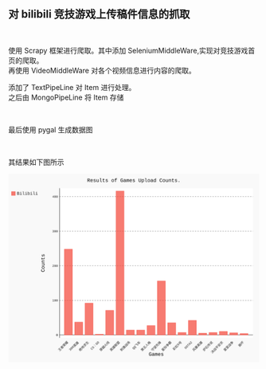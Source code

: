 <h2>对 bilibili 竞技游戏上传稿件信息的抓取</h2></br>
<p>使用 Scrapy 框架进行爬取。其中添加 SeleniumMiddleWare,实现对竞技游戏首页的爬取。</br>
再使用 VideoMiddleWare 对各个视频信息进行内容的爬取。</br><p>
<p>添加了 TextPipeLine 对 Item 进行处理。</br>
之后由 MongoPipeLine 将 Item 存储</p></br>
<p>最后使用 pygal 生成数据图</p></br>
<p>其结果如下图所示</p></br。

<img src="data/result.png">
<img src="data/result_visual.svg">
